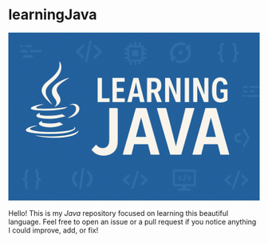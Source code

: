 # learningJava

![learningJava-header](assets/java.png)

Hello! This is my *Java* repository focused on learning this beautiful language. Feel free to open an issue or a pull request if you notice anything I could improve, add, or fix!
